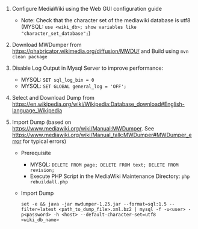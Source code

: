 1. Configure MediaWiki using the Web GUI configuration guide

	- Note: Check that the character set of the mediawiki database is utf8 (MYSQL: `use <wiki_db>; show variables like "character_set_database";`)

2. Download MWDumper from https://phabricator.wikimedia.org/diffusion/MWDU/ and Build using `mvn clean package` 

3. Disable Log Output in Mysql Server to improve performance:
	- MYSQL: `SET sql_log_bin = 0`
	- MYSQL: `SET GLOBAL general_log = 'OFF';`

4. Select and Download Dump from https://en.wikipedia.org/wiki/Wikipedia:Database_download#English-language_Wikipedia

5. Import Dump (based on https://www.mediawiki.org/wiki/Manual:MWDumper. See https://www.mediawiki.org/wiki/Manual_talk:MWDumper#MWDumper_error for typical errors)

	* Prerequisite
		- MYSQL: `DELETE FROM page; DELETE FROM text; DELETE FROM revision;`
		- Execute PHP Script in the MediaWiki Maintenance Directory: `php rebuildall.php`
	
	* Import Dump

		`set -e && java -jar mwdumper-1.25.jar --format=sql:1.5 --filter=latest <path_to_dump_file>.xml.bz2 | mysql -f -u<user> -p<password> -h <host> --default-character-set=utf8 <wiki_db_name>`
